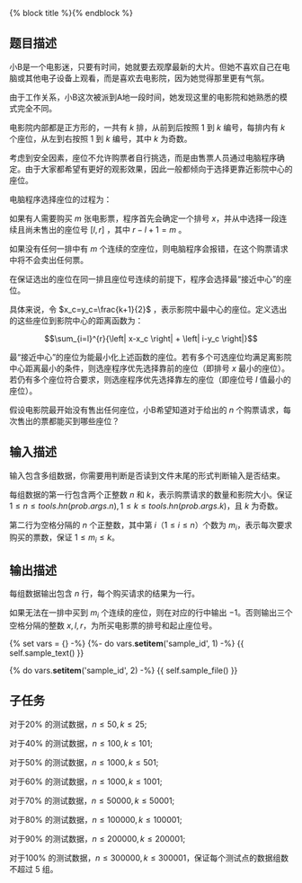 {% block title %}{% endblock %}

## 题目描述

小B是一个电影迷，只要有时间，她就要去观摩最新的大片。但她不喜欢自己在电脑或其他电子设备上观看，而是喜欢去电影院，因为她觉得那里更有气氛。

由于工作关系，小B这次被派到A地一段时间，她发现这里的电影院和她熟悉的模式完全不同。

电影院内部都是正方形的，一共有 $k$ 排，从前到后按照 $1$ 到 $k$ 编号，每排内有 $k$ 个座位，从左到右按照 $1$ 到  $k$ 编号，其中 $k$ 为奇数。

考虑到安全因素，座位不允许购票者自行挑选，而是由售票人员通过电脑程序确定。由于大家都希望有更好的观影效果，因此一般都倾向于选择更靠近影院中心的座位。

电脑程序选择座位的过程为：

如果有人需要购买 $m$ 张电影票，程序首先会确定一个排号 $x$，并从中选择一段连续且尚未售出的座位号 $\left[ l , r \right]$ ，其中 $r-l+1=m$ 。

如果没有任何一排中有 $m$ 个连续的空座位，则电脑程序会报错，在这个购票请求中将不会卖出任何票。

在保证选出的座位在同一排且座位号连续的前提下，程序会选择最“接近中心”的座位。

具体来说，令 $x_c=y_c=\frac{k+1}{2}$ ，表示影院中最中心的座位。定义选出的这些座位到影院中心的距离函数为：

$$\sum_{i=l}^{r}{\left| x-x_c \right| + \left| i-y_c \right|}$$

最“接近中心”的座位为能最小化上述函数的座位。若有多个可选座位均满足离影院中心距离最小的条件，则选座程序优先选择靠前的座位（即排号 $x$ 最小的座位）。若仍有多个座位符合要求，则选座程序优先选择靠左的座位（即座位号 $l$ 值最小的座位）。

假设电影院最开始没有售出任何座位，小B希望知道对于给出的 $n$ 个购票请求，每次售出的票都能买到哪些座位？

## 输入描述

输入包含多组数据，你需要用判断是否读到文件末尾的形式判断输入是否结束。

每组数据的第一行包含两个正整数 $n$ 和 $k$，表示购票请求的数量和影院大小。保证 $1 \le n \le {{ tools.hn(prob.args.n) }}, 1 \le k \le {{ tools.hn(prob.args.k) }}$，且 $k$ 为奇数。

第二行为空格分隔的 $n$ 个正整数，其中第 $i$（$1 \le i \le n$）个数为 $m_i$，表示每次要求购买的票数，保证 $1 \le m_i \le k$。

## 输出描述

每组数据输出包含 $n$ 行，每个购买请求的结果为一行。

如果无法在一排中买到 $m_i$ 个连续的座位，则在对应的行中输出 $-1$。否则输出三个空格分隔的整数 $x, l, r$，为所买电影票的排号和起止座位号。

{% set vars = {} -%}
{%- do vars.__setitem__('sample_id', 1) -%}
{{ self.sample_text() }}

{% do vars.__setitem__('sample_id', 2) -%}
{{ self.sample_file() }}

## 子任务

对于$20\%$ 的测试数据，$n\le 50, k\le 25$; 

对于$40\%$ 的测试数据，$n\le 100, k\le 101$; 

对于$50\%$ 的测试数据，$n\le 1000, k\le 501$;

对于$60\%$ 的测试数据，$n\le 1000, k\le 1001$;

对于$70\%$ 的测试数据，$n\le 50000, k\le 50001$;

对于$80\%$ 的测试数据，$n\le 100000, k\le 100001$;

对于$90\%$ 的测试数据，$n\le 200000, k\le 200001$; 

对于$100\%​$ 的测试数据，$n\le 300000, k\le 300001​$，保证每个测试点的数据组数不超过 $5$ 组。

